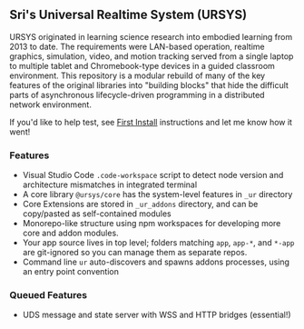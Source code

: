 ## Sri's Universal Realtime System (URSYS)

URSYS originated in learning science research into embodied learning from 2013 to date. The requirements were LAN-based operation, realtime graphics, simulation, video, and motion tracking served from a single laptop to multiple tablet and Chromebook-type devices in a guided classroom environment. This repository is a modular rebuild of many of the key features of the original libraries into "building blocks" that hide the difficult parts of asynchronous lifecycle-driven programming in a distributed network environment. 

If you'd like to help test, see [First Install](https://github.com/dsriseah/ursys/wiki/First-Install) instructions and let me know how it went!

### Features

* Visual Studio Code `.code-workspace` script to detect node version and architecture mismatches in integrated terminal
* A core library `@ursys/core` has the system-level features in `_ur` directory
* Core Extensions are stored in `_ur_addons` directory, and can be copy/pasted as self-contained modules
* Monorepo-like structure using npm workspaces for developing more core and addon modules.
* Your app source lives in top level; folders matching `app`, `app-*`, and `*-app` are git-ignored so you can manage them as separate repos.
* Command line `ur` auto-discovers and spawns addons processes, using an entry point convention

### Queued Features

* UDS message and state server with WSS and HTTP bridges (essential!)



